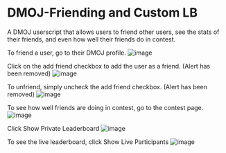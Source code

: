 # DMOJ-Friending and Custom LB

A DMOJ userscript that allows users to friend other users, see the stats of their friends, and even how well their friends do in contest.

To friend a user, go to their DMOJ profile.
![image](https://user-images.githubusercontent.com/72463938/123546588-3c4a4d00-d72b-11eb-98a5-7e48a077d0a4.png)

Click on the add friend checkbox to add the user as a friend. (Alert has been removed)
![image](https://user-images.githubusercontent.com/72463938/123546613-51bf7700-d72b-11eb-85c9-16ed0f6f0a41.png)

To unfriend, simply uncheck the add friend checkbox. (Alert has been removed)
![image](https://user-images.githubusercontent.com/72463938/123546657-87fcf680-d72b-11eb-94ec-d6685d7b0528.png)


To see how well friends are doing in contest, go to the contest page.
![image](https://user-images.githubusercontent.com/72463938/123542763-6d218680-d719-11eb-9a7b-d18c83247a44.png)

Click Show Private Leaderboard
![image](https://user-images.githubusercontent.com/72463938/123542787-9215f980-d719-11eb-9633-dbee7ef17365.png)


To see the live leaderboard, click Show Live Participants
![image](https://user-images.githubusercontent.com/72463938/128025472-72fa9bf6-6d75-4077-b9c6-da0f30720d8e.png)
